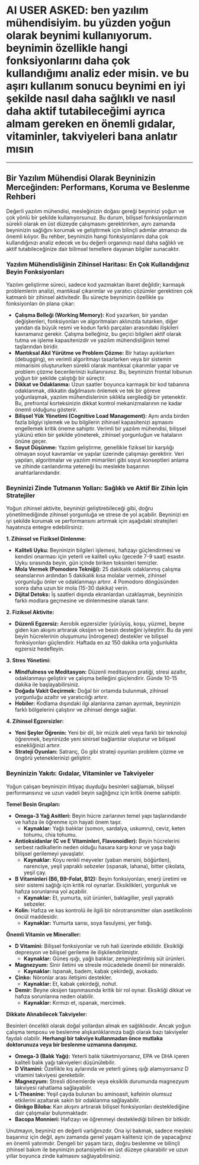 # AI USER ASKED: ben yazılım mühendisiyim. bu yüzden yoğun olarak beynimi kullanıyorum. beynimin özellikle hangi fonksiyonlarını daha çok kullandığımı analiz eder misin. ve bu aşırı kullanım sonucu beynimi en iyi şekilde nasıl daha sağlıklı ve nasıl daha aktif tutabileceğimi ayrıca almam gereken en önemli gıdalar, vitaminler, takviyeleri bana anlatır mısın

---

## Bir Yazılım Mühendisi Olarak Beyninizin Merceğinden: Performans, Koruma ve Beslenme Rehberi

Değerli yazılım mühendisi, mesleğinizin doğası gereği beyninizi yoğun ve çok yönlü bir şekilde kullanıyorsunuz. Bu durum, bilişsel fonksiyonlarınızın sürekli olarak en üst düzeyde çalışmasını gerektirirken, aynı zamanda beyninizin sağlığını korumak ve geliştirmek için bilinçli adımlar atmanızı da önemli kılıyor. Bu rehber, beyninizin hangi fonksiyonlarını daha çok kullandığınızı analiz edecek ve bu değerli organınızı nasıl daha sağlıklı ve aktif tutabileceğinize dair bilimsel temellere dayanan bilgiler sunacaktır.

### Yazılım Mühendisliğinin Zihinsel Haritası: En Çok Kullandığınız Beyin Fonksiyonları

Yazılım geliştirme süreci, sadece kod yazmaktan ibaret değildir; karmaşık problemlerin analizi, mantıksal çıkarımlar ve yaratıcı çözümler gerektiren çok katmanlı bir zihinsel aktivitedir. Bu süreçte beyninizin özellikle şu fonksiyonları ön plana çıkar:

* **Çalışma Belleği (Working Memory):** Kod yazarken, bir yandan değişkenleri, fonksiyonları ve algoritmaları aklınızda tutarken, diğer yandan da büyük resmi ve kodun farklı parçaları arasındaki ilişkileri kavramanız gerekir. Çalışma belleğiniz, bu geçici bilgileri aktif olarak tutma ve işleme kapasitenizdir ve yazılım mühendisliğinin temel taşlarından biridir.
* **Mantıksal Akıl Yürütme ve Problem Çözme:** Bir hatayı ayıklarken (debugging), en verimli algoritmayı tasarlarken veya bir sistemin mimarisini oluştururken sürekli olarak mantıksal çıkarımlar yapar ve problem çözme becerilerinizi kullanırsınız. Bu, beyninizin frontal lobunun yoğun bir şekilde çalıştığı bir süreçtir.
* **Dikkat ve Odaklanma:** Uzun saatler boyunca karmaşık bir kod tabanına odaklanmak, dikkatin dağılmasını önlemek ve tek bir göreve yoğunlaşmak, yazılım mühendislerinin sıklıkla sergilediği bir yetenektir. Bu, prefrontal korteksinizin dikkat kontrol mekanizmalarının ne kadar önemli olduğunu gösterir.
* **Bilişsel Yük Yönetimi (Cognitive Load Management):** Aynı anda birden fazla bilgiyi işlemek ve bu bilgilerin zihinsel kapasitenizi aşmasını engellemek kritik öneme sahiptir. Verimli bir yazılım mühendisi, bilişsel yükünü etkin bir şekilde yöneterek, zihinsel yorgunluğun ve hataların önüne geçer.
* **Soyut Düşünme:** Yazılım geliştirme, genellikle fiziksel bir karşılığı olmayan soyut kavramlar ve yapılar üzerinde çalışmayı gerektirir. Veri yapıları, algoritmalar ve yazılım mimarileri gibi soyut konseptleri anlama ve zihinde canlandırma yeteneği bu meslekte başarının anahtarlarındandır.

### Beyninizi Zinde Tutmanın Yolları: Sağlıklı ve Aktif Bir Zihin İçin Stratejiler

Yoğun zihinsel aktivite, beyninizi geliştirebileceği gibi, doğru yönetilmediğinde zihinsel yorgunluğa ve strese de yol açabilir. Beyninizi en iyi şekilde korumak ve performansını artırmak için aşağıdaki stratejileri hayatınıza entegre edebilirsiniz:

**1. Zihinsel ve Fiziksel Dinlenme:**

* **Kaliteli Uyku:** Beyninizin bilgileri işlemesi, hafızayı güçlendirmesi ve kendini onarması için yeterli ve kaliteli uyku (gecede 7-9 saat) esastır. Uyku sırasında beyin, gün içinde biriken toksinleri temizler.
* **Mola Vermek (Pomodoro Tekniği):** 25 dakikalık odaklanmış çalışma seanslarının ardından 5 dakikalık kısa molalar vermek, zihinsel yorgunluğu önler ve odaklanmayı artırır. 4 Pomodoro döngüsünden sonra daha uzun bir mola (15-30 dakika) verin.
* **Dijital Detoks:** İş saatleri dışında ekranlardan uzaklaşmak, beyninizin farklı modlara geçmesine ve dinlenmesine olanak tanır.

**2. Fiziksel Aktivite:**

* **Düzenli Egzersiz:** Aerobik egzersizler (yürüyüş, koşu, yüzme), beyne giden kan akışını artırarak oksijen ve besin desteğini iyileştirir. Bu da yeni beyin hücrelerinin oluşumunu (nörogenez) destekler ve bilişsel fonksiyonları güçlendirir. Haftada en az 150 dakika orta yoğunlukta egzersiz hedefleyin.

**3. Stres Yönetimi:**

* **Mindfulness ve Meditasyon:** Düzenli meditasyon pratiği, stresi azaltır, odaklanmayı geliştirir ve çalışma belleğini güçlendirir. Günde 10-15 dakika ile başlayabilirsiniz.
* **Doğada Vakit Geçirmek:** Doğal bir ortamda bulunmak, zihinsel yorgunluğu azaltır ve yaratıcılığı artırır.
* **Hobiler:** Kodlama dışındaki ilgi alanlarına zaman ayırmak, beyninizin farklı bölgelerini çalıştırır ve zihinsel denge sağlar.

**4. Zihinsel Egzersizler:**

* **Yeni Şeyler Öğrenin:** Yeni bir dil, bir müzik aleti veya farklı bir teknoloji öğrenmek, beyninizde yeni sinirsel bağlantılar oluşturur ve bilişsel esnekliğinizi artırır.
* **Strateji Oyunları:** Satranç, Go gibi strateji oyunları problem çözme ve öngörü yeteneklerinizi geliştirir.

### Beyninizin Yakıtı: Gıdalar, Vitaminler ve Takviyeler

Yoğun çalışan beyninizin ihtiyaç duyduğu besinleri sağlamak, bilişsel performansınız ve uzun vadeli beyin sağlığınız için kritik öneme sahiptir.

**Temel Besin Grupları:**

* **Omega-3 Yağ Asitleri:** Beyin hücre zarlarının temel yapı taşlarındandır ve hafıza ile öğrenme için hayati önem taşır.
    * **Kaynaklar:** Yağlı balıklar (somon, sardalya, uskumru), ceviz, keten tohumu, chia tohumu.
* **Antioksidanlar (C ve E Vitaminleri, Flavonoidler):** Beyin hücrelerini serbest radikallerin neden olduğu hasara karşı korur ve yaşa bağlı bilişsel gerilemeyi yavaşlatır.
    * **Kaynaklar:** Koyu renkli meyveler (yaban mersini, böğürtlen), narenciye, yeşil yapraklı sebzeler (ıspanak, lahana), bitter çikolata, yeşil çay.
* **B Vitaminleri (B6, B9-Folat, B12):** Beyin fonksiyonları, enerji üretimi ve sinir sistemi sağlığı için kritik rol oynarlar. Eksiklikleri, yorgunluk ve hafıza sorunlarına yol açabilir.
    * **Kaynaklar:** Et, yumurta, süt ürünleri, baklagiller, yeşil yapraklı sebzeler.
* **Kolin:** Hafıza ve kas kontrolü ile ilgili bir nörotransmitter olan asetilkolinin öncül maddesidir.
    * **Kaynaklar:** Yumurta sarısı, soya fasulyesi, yer fıstığı.

**Önemli Vitamin ve Mineraller:**

* **D Vitamini:** Bilişsel fonksiyonlar ve ruh hali üzerinde etkilidir. Eksikliği depresyon ve bilişsel gerileme ile ilişkilendirilmiştir.
    * **Kaynaklar:** Güneş ışığı, yağlı balıklar, zenginleştirilmiş süt ürünleri.
* **Magnezyum:** Sinir iletimi ve stresle mücadelede önemli bir mineraldir.
    * **Kaynaklar:** Ispanak, badem, kabak çekirdeği, avokado.
* **Çinko:** Nöronlar arası iletişimi destekler.
    * **Kaynaklar:** Et, kabak çekirdeği, nohut.
* **Demir:** Beyne oksijen taşınmasında kritik bir rol oynar. Eksikliği dikkat ve hafıza sorunlarına neden olabilir.
    * **Kaynaklar:** Kırmızı et, ıspanak, mercimek.

**Dikkate Alınabilecek Takviyeler:**

Besinleri öncelikli olarak doğal yollardan almak en sağlıklısıdır. Ancak yoğun çalışma temposu ve beslenme alışkanlıklarınıza bağlı olarak bazı takviyeler faydalı olabilir. **Herhangi bir takviye kullanmadan önce mutlaka doktorunuza veya bir beslenme uzmanına danışınız.**

* **Omega-3 (Balık Yağı):** Yeterli balık tüketmiyorsanız, EPA ve DHA içeren kaliteli balık yağı takviyeleri düşünülebilir.
* **D Vitamini:** Özellikle kış aylarında ve yeterli güneş ışığı alamıyorsanız D vitamini takviyesi gerekebilir.
* **Magnezyum:** Stresli dönemlerde veya eksiklik durumunda magnezyum takviyesi rahatlama sağlayabilir.
* **L-Theanine:** Yeşil çayda bulunan bu aminoasit, kafeinin olumsuz etkilerini azaltarak sakin bir odaklanma sağlayabilir.
* **Ginkgo Biloba:** Kan akışını artırarak bilişsel fonksiyonları desteklediğine dair çalışmalar bulunmaktadır.
* **Bacopa Monnieri:** Hafızayı ve öğrenmeyi desteklediği bilinen bir bitkidir.

Unutmayın, beyniniz en değerli varlığınızdır. Ona iyi bakmak, sadece mesleki başarınız için değil, aynı zamanda genel yaşam kaliteniz için de yapacağınız en önemli yatırımdır. Dengeli bir yaşam tarzı, doğru beslenme ve bilinçli zihinsel bakım ile beyninizin potansiyelini en üst düzeye çıkarabilir ve uzun yıllar boyunca zinde kalmasını sağlayabilirsiniz.